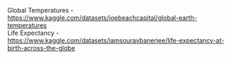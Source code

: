 Global Temperatures - https://www.kaggle.com/datasets/joebeachcapital/global-earth-temperatures<br>
Life Expectancy - https://www.kaggle.com/datasets/iamsouravbanerjee/life-expectancy-at-birth-across-the-globe
